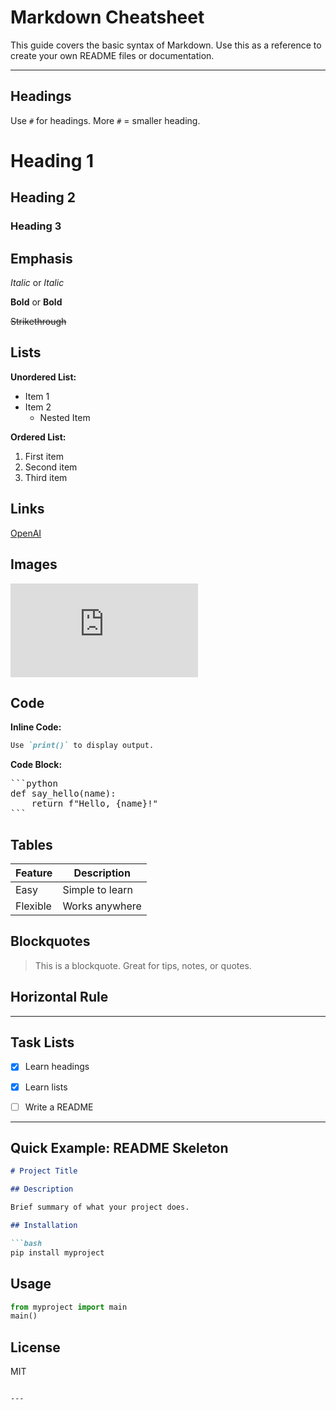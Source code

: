 # Markdown Cheatsheet

This guide covers the basic syntax of Markdown. Use this as a reference to create your own README files or documentation.

---

## Headings

Use `#` for headings. More `#` = smaller heading.

# Heading 1
## Heading 2
### Heading 3


## Emphasis

*Italic* or _Italic_

**Bold** or __Bold__

~~Strikethrough~~


## Lists

**Unordered List:**
- Item 1
- Item 2
  - Nested Item


**Ordered List:**
1. First item
2. Second item
3. Third item

## Links
[OpenAI](https://www.openai.com)

## Images

![Coding image](https://www.freepik.com/free-vector/code-typing-concept-illustration_10259340.htm#fromView=search&page=1&position=2&uuid=727d5a0e-9577-496e-a11e-d99012647769&query=coding)

## Code

**Inline Code:**

```markdown
Use `print()` to display output.
```


**Code Block:**

<pre>
```python
def say_hello(name):
    return f"Hello, {name}!"
```
</pre>

## Tables

| Feature    | Description         |
|------------|---------------------|
| Easy       | Simple to learn     |
| Flexible   | Works anywhere      |


## Blockquotes

> This is a blockquote.
> Great for tips, notes, or quotes.


## Horizontal Rule

---


## Task Lists

- [x] Learn headings
- [x] Learn lists
- [ ] Write a README


---

## Quick Example: README Skeleton

````markdown
# Project Title

## Description

Brief summary of what your project does.

## Installation

```bash
pip install myproject
````

## Usage

```python
from myproject import main
main()
```

## License

MIT

```

---

